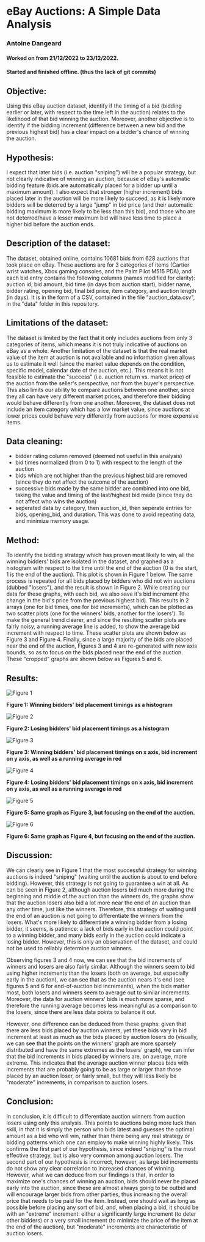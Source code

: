 # eBay Auctions: A Simple Data Analysis

### Antoine Dangeard

#### Worked on from 21/12/2022 to 23/12/2022.

#### Started and finished offline. (thus the lack of git commits)

## Objective:
Using this eBay auction dataset, identify if the timing of a bid (bidding earlier or later, with respect to the time left in the auction) relates to the likelihood of that bid winning the auction. Moreover, another objective is to identify if the bidding increment (difference between a new bid and the previous highest bid) has a clear impact on a bidder's chance of winning the auction.

## Hypothesis:
I expect that later bids (i.e. auction "sniping") will be a popular strategy, but not clearly indicative of winning an auction, because of eBay's automatic bidding feature (bids are automatically placed for a bidder up until a maximum amount). I also expect that stronger (higher increment) bids placed later in the auction will be more likely to succeed, as it is likely more bidders will be deterred by a large "jump" in bid price (and their automatic bidding maximum is more likely to be less than this bid), and those who are not deterred/have a lesser maximum bid will have less time to place a higher bid before the auction ends.

## Description of the dataset:
The dataset, obtained online, contains 10681 bids from 628 auctions that took place on eBay. These auctions are for 3 categories of items (Cartier wrist watches, Xbox gaming consoles, and the Palm Pilot M515 PDA), and each bid entry contains the following columns (names modified for clarity): auction id, bid amount, bid time (in days from auction start), bidder name, bidder rating, opening bid, final bid price, item category, and auction length (in days). It is in the form of a CSV, contained in the file "auction_data.csv", in the "data" folder in this repository.

## Limitations of the dataset:
The dataset is limited by the fact that it only includes auctions from only 3 categories of items, which means it is not truly indicative of auctions on eBay as a whole. Another limitation of the dataset is that the real market value of the item at auction is not available and no information given allows us to estimate it well (since the market value depends on the condition, specific model, calendar date of the auction, etc.). This means it is not feasible to estimate the "success" (i.e. auction return vs. market price) of the auction from the seller's perspective, nor from the buyer's perspective. This also limits our ability to compare auctions between one another, since they all can have very different market prices, and therefore their bidding would behave differently from one another. Moreover, the dataset does not include an item category which has a low market value, since auctions at lower prices could behave very differently from auctions for more expensive items.

## Data cleaning:
- bidder rating column removed (deemed not useful in this analysis)
- bid times normalized (from 0 to 1) with respect to the length of the auction
- bids which are not higher than the previous highest bid are removed (since they do not affect the outcome of the auction)
- successive bids made by the same bidder are combined into one bid, taking the value and timing of the last/highest bid made (since they do not affect who wins the auction)
- seperated data by category, then auction_id, then seperate entries for bids, opening_bid, and duration. This was done to avoid repeating data, and minimize memory usage.

## Method:
To identify the bidding strategy which has proven most likely to win, all the winning bidders' bids are isolated in the dataset, and graphed as a histogram with respect to the time until the end of the auction (0 is the start, 1 is the end of the auction). This plot is shown in Figure 1 below. The same process is repeated for all bids placed by bidders who did not win auctions (dubbed "losers"), and the result is shown in Figure 2. While creating our data for these graphs, with each bid, we also save it's bid increment (the change in the bid's price from the previous highest bid). This results in 2 arrays (one for bid times, one for bid increments), which can be plotted as two scatter plots (one for the winners' bids, another for the losers'). To make the general trend clearer, and since the resulting scatter plots are fairly noisy, a running average line is added, to show the average bid increment with respect to time. These scatter plots are shown below as Figure 3 and Figure 4. Finally, since a large majority of the bids are placed near the end of the auction, Figures 3 and 4 are re-generated with new axis bounds, so as to focus on the bids placed near the end of the auction. These "cropped" graphs are shown below as Figures 5 and 6.

## Results:
![Figure 1](plots/winner_bids_time_distrib.png)

**Figure 1: Winning bidders' bid placement timings as a histogram**


![Figure 2](plots/loser_bids_time_distrib.png)

**Figure 2: Losing bidders' bid placement timings as a histogram**


![Figure 3](plots/winners_bid_increment_time_distrib.png)

**Figure 3: Winning bidders' bid placement timings on x axis, bid increment on y axis, as well as a running average in red**


![Figure 4](plots/losers_bid_increment_time_distrib.png)

**Figure 4: Losing bidders' bid placement timings on x axis, bid increment on y axis, as well as a running average in red**


![Figure 5](plots/winners_bid_increment_time_distrib_cropped.png)

**Figure 5: Same graph as Figure 3, but focusing on the end of the auction.**


![Figure 6](plots/losers_bid_increment_time_distrib_cropped.png)

**Figure 6: Same graph as Figure 4, but focusing on the end of the auction.**


## Discussion:
We can clearly see in Figure 1 that the most successful strategy for winning auctions is indeed "sniping" (waiting until the auction is about to end before bidding). However, this strategy is not going to guarantee a win at all. As can be seen in Figure 2, although auction losers bid much more during the beginning and middle of the auction than the winners do, the graphs show that the auction losers also bid a lot more near the end of an auction than any other time, just like the winners. Therefore, this strategy of waiting until the end of an auction is not going to differentiate the winners from the losers. What's more likely to differentiate a winning bidder from a losing bidder, it seems, is patience: a lack of bids early in the auction could point to a winning bidder, and many bids early in the auction could indicate a losing bidder. However, this is only an observation of the dataset, and could not be used to reliably determine auction winners.

Observing figures 3 and 4 now, we can see that the bid increments of winners and losers are also fairly similar. Although the winners seem to bid using higher increments than the losers (both on average, but especially early in the auction), we can see that as the auction nears it's end (see figures 5 and 6 for end-of-auction bid increments), when the bids matter most, both losers and winners seem to average out to similar increments. Moreover, the data for auction winners' bids is much more sparse, and therefore the running average becomes less meaningful as a comparison to the losers, since there are less data points to balance it out.

However, one difference can be deduced from these graphs: given that there are less bids placed by auction winners, yet these bids vary in bid increment at least as much as the bids placed by auction losers do (visually, we can see that the points on the winners' graph are more sparsely distributed and have the same extremes as the losers' graph), we can infer that the bid increments in bids placed by winners are, on average, more extreme. This indicates that the average auction winner places bids with increments that are probably going to be as large or larger than those placed by an auction loser, or fairly small, but they will less likely be "moderate" increments, in comparison to auction losers.


## Conclusion:
In conclusion, it is difficult to differentiate auction winners from auction losers using only this analysis. This points to auctions being more luck than skill, in that it is simply the person who bids latest and guesses the optimal amount as a bid who will win, rather than there being any real strategy or bidding patterns which one can employ to make winning highly likely. This confirms the first part of our hypothesis, since indeed "sniping" is the most effective strategy, but is also very common among auction losers. The second part of our hypothesis is incorrect, however, as large bid increments do not show any clear correlation to increased chances of winning. However, what we can deduce from our findings is that, in order to maximize one's chances of winning an auction, bids should never be placed early into the auction, since these are almost always going to be outbid and will encourage larger bids from other parties, thus increasing the overall price that needs to be paid for the item. Instead, one should wait as long as possible before placing any sort of bid, and, when placing a bid, it should be with an "extreme" increment: either a significantly large increment (to deter other bidders) or a very small increment (to minimize the price of the item at the end of the auction), but "moderate" increments are characteristic of auction losers.



